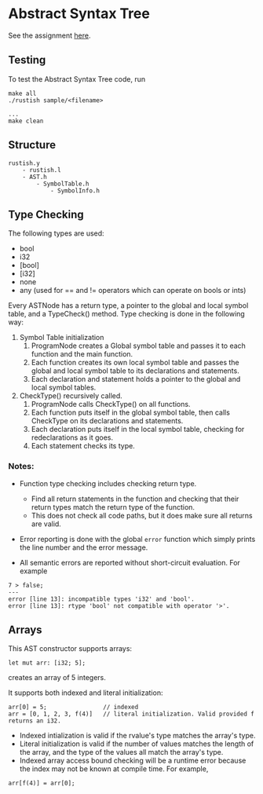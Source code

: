 # Abstract Syntax Tree

See the assignment [here](https://www.cs.southern.edu/halterman/Courses/Winter2025/415/Assignments/typecheck.html).

## Testing
To test the Abstract Syntax Tree code, run
```
make all
./rustish sample/<filename>

...
make clean
```

## Structure
```
rustish.y
    - rustish.l
    - AST.h
        - SymbolTable.h
            - SymbolInfo.h

```

## Type Checking
The following types are used:
- bool
- i32
- [bool]
- [i32]
- none
- any (used for == and != operators which can operate on bools or ints)

Every ASTNode has a return type, a pointer to the global and local symbol table, and a TypeCheck() method. Type checking is done in the following way:
1. Symbol Table initialization
    1. ProgramNode creates a Global symbol table and passes it to each function and the main function.
    2. Each function creates its own local symbol table and passes the global and local symbol table to its declarations and statements.
    3. Each declaration and statement holds a pointer to the global and local symbol tables.
2. CheckType() recursively called.
    1. ProgramNode calls CheckType() on all functions.
    2. Each function puts itself in the global symbol table, then calls CheckType on its declarations and statements.
    3. Each declaration puts itself in the local symbol table, checking for redeclarations as it goes.
    4. Each statement checks its type.

### Notes:
- Function type checking includes checking return type. 
    - Find all return statements in the function and checking that their return types match the return type of the function.
    - This does not check all code paths, but it does make sure all returns are valid.

- Error reporting is done with the global `error` function which simply prints the line number and the error message.
- All semantic errors are reported without short-circuit evaluation. For example
```
7 > false;
---
error [line 13]: incompatible types 'i32' and 'bool'.
error [line 13]: rtype 'bool' not compatible with operator '>'.
```

## Arrays
This AST constructor supports arrays:
```
let mut arr: [i32; 5];
```
creates an array of 5 integers.

It supports both indexed and literal initialization:
```
arr[0] = 5;                // indexed
arr = [0, 1, 2, 3, f(4)]   // literal initialization. Valid provided f returns an i32.
```
- Indexed intialization is valid if the rvalue's type matches the array's type.
- Literal initialization is valid if the number of values matches the length of the array, and the type of the values all match the array's type.
- Indexed array access bound checking will be a runtime error because the index may not be known at compile time. For example,
```
arr[f(4)] = arr[0];
```
